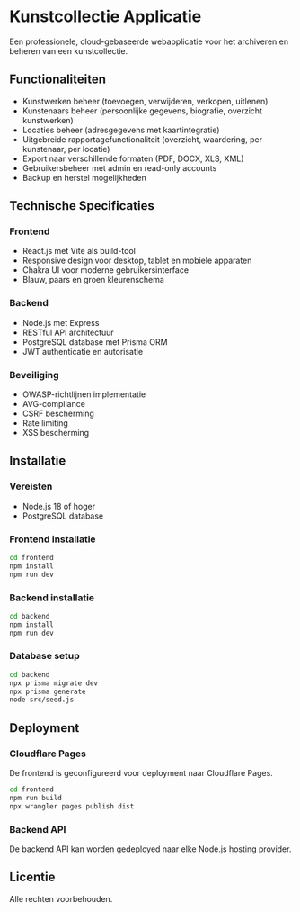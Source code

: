 # Kunstcollectie Applicatie

Een professionele, cloud-gebaseerde webapplicatie voor het archiveren en beheren van een kunstcollectie.

## Functionaliteiten

- Kunstwerken beheer (toevoegen, verwijderen, verkopen, uitlenen)
- Kunstenaars beheer (persoonlijke gegevens, biografie, overzicht kunstwerken)
- Locaties beheer (adresgegevens met kaartintegratie)
- Uitgebreide rapportagefunctionaliteit (overzicht, waardering, per kunstenaar, per locatie)
- Export naar verschillende formaten (PDF, DOCX, XLS, XML)
- Gebruikersbeheer met admin en read-only accounts
- Backup en herstel mogelijkheden

## Technische Specificaties

### Frontend
- React.js met Vite als build-tool
- Responsive design voor desktop, tablet en mobiele apparaten
- Chakra UI voor moderne gebruikersinterface
- Blauw, paars en groen kleurenschema

### Backend
- Node.js met Express
- RESTful API architectuur
- PostgreSQL database met Prisma ORM
- JWT authenticatie en autorisatie

### Beveiliging
- OWASP-richtlijnen implementatie
- AVG-compliance
- CSRF bescherming
- Rate limiting
- XSS bescherming

## Installatie

### Vereisten
- Node.js 18 of hoger
- PostgreSQL database

### Frontend installatie
```bash
cd frontend
npm install
npm run dev
```

### Backend installatie
```bash
cd backend
npm install
npm run dev
```

### Database setup
```bash
cd backend
npx prisma migrate dev
npx prisma generate
node src/seed.js
```

## Deployment

### Cloudflare Pages
De frontend is geconfigureerd voor deployment naar Cloudflare Pages.

```bash
cd frontend
npm run build
npx wrangler pages publish dist
```

### Backend API
De backend API kan worden gedeployed naar elke Node.js hosting provider.

## Licentie
Alle rechten voorbehouden.
